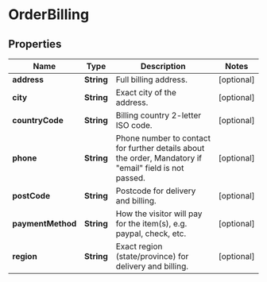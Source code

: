 
# OrderBilling

## Properties
Name | Type | Description | Notes
------------ | ------------- | ------------- | -------------
**address** | **String** | Full billing address. |  [optional]
**city** | **String** | Exact city of the address. |  [optional]
**countryCode** | **String** | Billing country 2-letter ISO code. |  [optional]
**phone** | **String** | Phone number to contact for further details about the order, Mandatory if &quot;email&quot; field is not passed. |  [optional]
**postCode** | **String** | Postcode for delivery and billing. |  [optional]
**paymentMethod** | **String** | How the visitor will pay for the item(s), e.g. paypal, check, etc. |  [optional]
**region** | **String** | Exact region (state/province) for delivery and billing. |  [optional]



